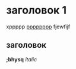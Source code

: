 # заголовок 1

хррррр <a href="file.txt"> рррррррр</a> fjewfijf

## заголовок
 **;bhysq** _italic_
 
